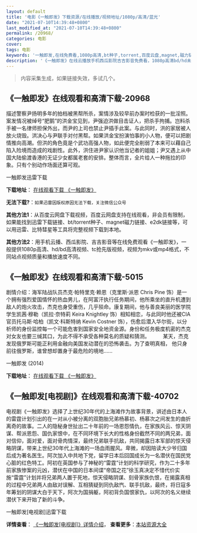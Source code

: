 ```yaml
---
layout: default
title: '电影《一触即发》下载资源/在线播放/视频地址/1080p/高清/蓝光'
date: "2021-07-10T14:39:48+0800"
last_modified_at: "2021-07-10T14:39:48+0800"
permalink: /20968/
categories: 电影
cover:
tags: 电影
keywords: '一触即发,在线免费看,1080p高清,bt种子,torrent,百度云盘,magnet,磁力链,迅雷下载资源'
description: '《一触即发》在线云播放手机西瓜影院吉吉影音免费看，1080p高清bd/hd未删减完整版和tc抢先枪版，mkv/mp4格式，附带bt/torrent种子、magnet/磁力链、百度云盘、网盘资源迅雷下载链接'
---
```


>内容采集生成，如果链接失效，多试几个。


## 《一触即发》在线观看和高清下载-20968

描述警察尹扬明多年的拍档被黑帮所杀，案情涉及较早前办案时检获的一批淫照。案发情况被绰号“肥鹅”的洪金宝见到，尹强迫洪做目击证人，把杀手拘捕。岂料杀手被一名律师担保外出，而尹的上司也禁止尹插手此案。与此同时，洪的家居被人放火烧毁。洪决心与尹联手对付黑帮。如果洪金宝扮演怕事的小人物，便可以把剧情推向高潮。但洪的角色竟是个武功高强人物，如此便完全削弱了本来可以藉自己陷入险境而造成的戏剧性。此外，洪住进尹家认识他当记者的姐姐；尹又遇上从中国大陆偷渡香港的无证少女都属老套的安排。整体而言，全片给人一种拖拉的印象。只有个别动作场面还算可观。


一触即发迅雷下载

**下载地址**： [在线观看下载 《一触即发》](https://www.993dy.com//vod-detail-id-23032.html) 


**无法下载?**：`如果迅雷因版权原因无法下载，关注微信公众号 `

**其他方法1**：从百度云网盘下载视频，百度云网盘支持在线观看，非会员有限制，如果能找到迅雷下载链接、bt/torrent种子、magnet磁力链接、e2dk链接等，可以用迅雷、比特彗星等工具将完整视频下载到本地。

**其他方法2**：用手机云播、西瓜影院、吉吉影音等在线免费观看《一触即发》，一般提供1080p高清、hd/bd高清视频、tc抢先版视频，视频为mkv或mp4格式，不同站点视频质量和播放速度不同。


## 《一触即发》在线观看和高清下载-5015

剧情介绍：海军陆战队员杰克·帕特里克·赖恩（克里斯·派恩 Chris Pine 饰）是一个拥有强烈爱国情怀的热血男儿，在阿富汗执行任务期间，他所乘坐的直升机遭到敌人的炮火攻击，杰克也身受重伤，几乎殒命。康复期间，他与善良美丽的医学院学生凯茜·穆勒（凯拉·奈特莉 Keira Knightley 饰）相知相恋，与此同时他还被CIA官员托马斯·哈柏（凯文·科斯特纳 Kevin Costner 饰），伤愈后潜入华尔街，以分析师的身份监控每一个可能危害到国家安全地资金源。身份和任务极度机密的杰克对女友也要三缄其口，为此不得不承受各种莫名的质疑和猜测。  　　某天，杰克发现俄罗斯可能正利用金融向美国发动潜在的恐怖袭击。为了查明真相， 他只身前往俄罗斯，谁曾想却置身于最危险的境地……


一触即发 (2014)

**下载地址**： [在线观看下载 《一触即发》](https://www.btbtdy.me/btdy/dy1531.html) 


## 《一触即发[电视剧]》在线观看和高清下载-40702

电视剧《一触即发》选择了上世纪30年代的上海滩作为故事背景，讲述由日本人的雷霆计划引出的在一对从小被分离的双胞胎兄弟杨慕初、杨慕次之间发生的曲折离奇的故事。二人的隐秘身世扯出二十年前的一场恩怨情仇，在家族风云、惊天阴谋、帮派恩怨、国仇家恨中，在不同环境下长大的性格身份截然不同的两兄弟，面对信仰，面对爱，面对骨肉情深，最终兄弟联手抗敌，共同揭露日本军部的惊天侵略阴谋，带来上世纪30年代上海滩的一场血雨腥风。卑微，却因陪读大少爷归国后成为著名医生。阿次加入中共地下党，留学日本后回国成长为一名潜伏在国民党心脏的红色特工。阿初在英国参与了神秘的“雷霆”计划的科学研究，作为二十多年前家族惨案的元凶，潜伏在中国的日本间谍&ldquo;帝国之花”徐玉真决定不惜代价实施&ldquo;雷霆”计划并将兄弟两人置于死地，惊天侵略阴谋、刻骨家族仇恨，在揭露真相的过程中兄弟两人由敌对误解、互相猜疑到同仇敌忾、联手抗敌，最终，将日寇多年筹划的阴谋大白于天下，阿次为国捐躯，阿初背负国恨家仇，以阿次的名义继续潜伏下来开始了新的斗争。


一触即发[电视剧]迅雷下载

**详情查看**： [《一触即发[电视剧]》详情介绍](/movie/40702/)， **查看更多**：[本站资源大全](/movie/t/all/)

